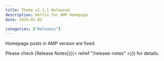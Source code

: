 ```yaml
---
title: Theme v1.3.1 Released
description: Hotfix for AMP Homepage
date: 2020-01-02

categories: ["Releases"]
---
```


Homepage posts in AMP version are fixed.

<!--more-->

Please check [Release Notes]({{< relref "/release-notes" >}}) for details.
